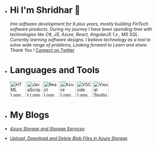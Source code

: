 - # Hi I'm Shridhar 👋 

     <i>Into software development for 6 plus years, mostly building FinTech software products. During my journey I have been spending time with technologies like C#, JS,            Azure, React, AngularJS 1.x , MS SQL. Currently learning software designs. I believe technology as a tool to solve wide range of problems,.Looking forward to Learn and share. Thank You !</i>
    <a class="twitter-follow-button"
  href="https://twitter.com/TwitterDev">
Connect on Twitter</a>

- # Languages and Tools 
    <p><a target="_blank" rel="noopener noreferrer" href="https://camo.githubusercontent.com/daec30537f927796414c0b536a706a9d0beec765ed656b9f6c60b2599f6ce996/68747470733a2f2f63646e2e776f726c64766563746f726c6f676f2e636f6d2f6c6f676f732f68746d6c352e737667"><img src="https://camo.githubusercontent.com/daec30537f927796414c0b536a706a9d0beec765ed656b9f6c60b2599f6ce996/68747470733a2f2f63646e2e776f726c64766563746f726c6f676f2e636f6d2f6c6f676f732f68746d6c352e737667" alt="HTML Logo" width="50" height="50" data-canonical-src="https://cdn.worldvectorlogo.com/logos/html5.svg" style="max-width:100%;"></a> <a target="_blank" rel="noopener noreferrer" href="https://camo.githubusercontent.com/e0a32498daaa1846d9a28912df654f2b2cc0a1891f4cb964836bc71a3fbc3362/68747470733a2f2f63646e2e776f726c64766563746f726c6f676f2e636f6d2f6c6f676f732f6c6f676f2d6a6176617363726970742e737667"><img src="https://camo.githubusercontent.com/e0a32498daaa1846d9a28912df654f2b2cc0a1891f4cb964836bc71a3fbc3362/68747470733a2f2f63646e2e776f726c64766563746f726c6f676f2e636f6d2f6c6f676f732f6c6f676f2d6a6176617363726970742e737667" alt="JavaScript Logo" width="50" height="50" data-canonical-src="https://cdn.worldvectorlogo.com/logos/logo-javascript.svg" style="max-width:100%;"></a> <img src="https://camo.githubusercontent.com/accac71d5d4e61a129dc89eaac39d1c4c5437c44e18e085c2834a4297613ef50/68747470733a2f2f63646e2e776f726c64766563746f726c6f676f2e636f6d2f6c6f676f732f72656163742d322e737667" alt="React Logo" width="50" height="50" data-canonical-src="https://cdn.worldvectorlogo.com/logos/react-2.svg" style="max-width:100%;"></a> <a target="_blank" rel="noopener noreferrer" href="https://camo.githubusercontent.com/222fa9761f81c629e3cb83efa13d8469108c8e6d9c62ae6afcd1dceb4256d8fb/68747470733a2f2f63646e2e776f726c64766563746f726c6f676f2e636f6d2f6c6f676f732f707974686f6e2d352e737667"><img src="https://camo.githubusercontent.com/3943dd0a5d597cdb9b6c70935d7cd77976edf46d58b85d459fe9a200d8a5190c/68747470733a2f2f63646e2e776f726c64766563746f726c6f676f2e636f6d2f6c6f676f732f617a7572652d312e737667" alt="Azure Logo" width="50" height="50" data-canonical-src="https://cdn.worldvectorlogo.com/logos/azure-1.svg" style="max-width:100%;"></a> <a target="_blank" rel="noopener noreferrer" href="https://camo.githubusercontent.com/8309f96251a086c056e0d7262b7eb66b2da6bdc35ed439b269fd907aa516095a/68747470733a2f2f63646e2e776f726c64766563746f726c6f676f2e636f6d2f6c6f676f732f76697375616c2d73747564696f2d636f64652d312e737667"><img src="https://camo.githubusercontent.com/8309f96251a086c056e0d7262b7eb66b2da6bdc35ed439b269fd907aa516095a/68747470733a2f2f63646e2e776f726c64766563746f726c6f676f2e636f6d2f6c6f676f732f76697375616c2d73747564696f2d636f64652d312e737667" alt="VSCode Logo" width="50" height="50" data-canonical-src="https://cdn.worldvectorlogo.com/logos/visual-studio-code-1.svg" style="max-width:100%;"></a> <a target="_blank" rel="noopener noreferrer" href="https://camo.githubusercontent.com/6ef5b9ab48e506b686160b72ef7b122590d4b0f9866ba2287ca0e9d6959839f3/68747470733a2f2f63646e2e776f726c64766563746f726c6f676f2e636f6d2f6c6f676f732f76697375616c2d73747564696f2d323031332e737667"><img src="https://camo.githubusercontent.com/6ef5b9ab48e506b686160b72ef7b122590d4b0f9866ba2287ca0e9d6959839f3/68747470733a2f2f63646e2e776f726c64766563746f726c6f676f2e636f6d2f6c6f676f732f76697375616c2d73747564696f2d323031332e737667" alt="Visual Studio Logo" width="50" height="50" data-canonical-src="https://cdn.worldvectorlogo.com/logos/visual-studio-2013.svg" style="max-width:100%;"></a>
</p>

<!---![Shridhar's GitHub stats](https://github-readme-stats.vercel.app/api?username=iShriss&show_icons=true)--->
<!---[![Top Langs](https://github-readme-stats.vercel.app/api/top-langs/?username=iShriss&layout=compact)](https://github.com/iShriss/github-readme-stats)--->


- # My Blogs 

 - [*Azure Storage and Storage Services*](https://www.c-sharpcorner.com/article/azure-storage-and-storage-services2/)
 - [*Upload, Download and Delete Blob Files in Azure Storage*](https://www.c-sharpcorner.com/article/upload-download-and-delete-blob-files-in-azure-storage/)
<!---
iShriss/iShriss is a ✨ special ✨ repository because its `README.md` (this file) appears on your GitHub profile.
You can click the Preview link to take a look at your changes.
--->
